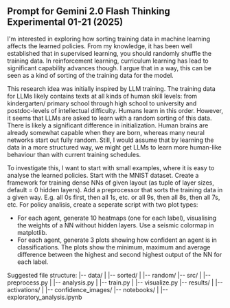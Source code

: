 ## Prompt for Gemini 2.0 Flash Thinking Experimental 01-21 (2025)

I'm interested in exploring how sorting training data in machine learning affects the learned policies.
From my knowledge, it has been well established that in supervised learning, you should randomly shuffle the training data.
In reinforcement learning, curriculum learning has lead to significant capability advances though. I argue that in a way, this can be seen as a kind of sorting of the training data for the model.

This research idea was initially inspired by LLM training. The training data for LLMs likely contains texts at all kinds of human skill levels: from kindergarten/ primary school through high school to university and postdoc-levels of intellectual difficulty. Humans learn in this order. However, it seems that LLMs are asked to learn with a random sorting of this data.
There is likely a significant difference in initialization. Human brains are already somewhat capable when they are born, whereas many neural networks start out fully random. Still, I would assume that by learning the data in a more structured way, we might get LLMs to learn more human-like behaviour than with current training schedules.

To investigate this, I want to start with small examples, where it is easy to analyse the learned policies. Start with the MNIST dataset. Create a framework for training dense NNs of given layout (as tuple of layer sizes, default = 0 hidden layers).
Add a preprocessor that sorts the training data in a given way. E.g. all 0s first, then all 1s, etc. or all 9s, then all 8s, then all 7s, etc.
For policy analisis, create a seperate script with two plot types:
- For each agent, generate 10 heatmaps (one for each label), visualising the weights of a NN without hidden layers. Use a seismic colormap in matplotlib.
- For each agent, generate 3 plots showing how confident an agent is in classifications. The plots show the minimum, maximum and average difference between the highest and second highest output of the NN for each label.

Suggested file structure:
|-- data/
|   |-- sorted/
|   |-- random/
|-- src/
|   |-- preprocess.py
|   |-- analysis.py
|   |-- train.py
|   |-- visualize.py
|-- results/
|   |-- activations/
|   |-- confidence_images/
|-- notebooks/
|   |-- exploratory_analysis.ipynb